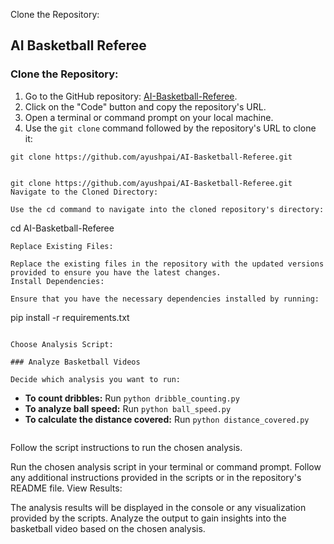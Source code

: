 Clone the Repository:

## AI Basketball Referee

### Clone the Repository:

1. Go to the GitHub repository: [AI-Basketball-Referee](https://github.com/ayushpai/AI-Basketball-Referee).
2. Click on the "Code" button and copy the repository's URL.
3. Open a terminal or command prompt on your local machine.
4. Use the `git clone` command followed by the repository's URL to clone it:

```
git clone https://github.com/ayushpai/AI-Basketball-Referee.git


git clone https://github.com/ayushpai/AI-Basketball-Referee.git
Navigate to the Cloned Directory:

Use the cd command to navigate into the cloned repository's directory:
```
cd AI-Basketball-Referee
```
Replace Existing Files:

Replace the existing files in the repository with the updated versions provided to ensure you have the latest changes.
Install Dependencies:

Ensure that you have the necessary dependencies installed by running:

```
pip install -r requirements.txt
```

Choose Analysis Script:

### Analyze Basketball Videos

Decide which analysis you want to run:
```
- **To count dribbles:** Run `python dribble_counting.py`
- **To analyze ball speed:** Run `python ball_speed.py`
- **To calculate the distance covered:** Run `python distance_covered.py`
  ```

Follow the script instructions to run the chosen analysis.


Run the chosen analysis script in your terminal or command prompt.
Follow any additional instructions provided in the scripts or in the repository's README file.
View Results:

The analysis results will be displayed in the console or any visualization provided by the scripts.
Analyze the output to gain insights into the basketball video based on the chosen analysis.
